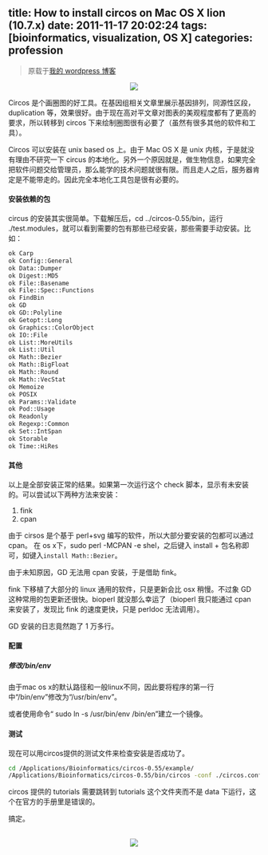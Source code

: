 title: How to install circos on Mac OS X lion (10.7.x)
date: 2011-11-17 20:02:24
tags: [bioinformatics, visualization, OS X] 
categories: profession
---
> 原载于[我的 wordpress 博客](https://daweimhuang.wordpress.com/)

<div align=center>
<img src="http://daweih.github.io/images/cancer-genome-challenge.jpg">
</div>


Circos 是个画圈图的好工具。在基因组相关文章里展示基因排列，同源性区段，duplication 等，效果很好。由于现在高对平文章对图表的美观程度都有了更高的要求，所以转移到 circos 下来绘制圈图很有必要了（虽然有很多其他的软件和工具）。

Circos 可以安装在 unix based os 上。由于 Mac OS X 是 unix 内核，于是就没有理由不研究一下 circus 的本地化。另外一个原因就是，做生物信息，如果完全把软件问题交给管理员，那么能学的技术问题就很有限。而且走人之后，服务器肯定是不能带走的。因此完全本地化工具包是很有必要的。

#### 安装依赖的包
circus 的安装其实很简单。下载解压后，cd ../circos-0.55/bin，运行 ./test.modules，就可以看到需要的包有那些已经安装，那些需要手动安装。比如：

``` bash
ok Carp
ok Config::General
ok Data::Dumper
ok Digest::MD5
ok File::Basename
ok File::Spec::Functions
ok FindBin
ok GD
ok GD::Polyline
ok Getopt::Long
ok Graphics::ColorObject
ok IO::File
ok List::MoreUtils
ok List::Util
ok Math::Bezier
ok Math::BigFloat
ok Math::Round
ok Math::VecStat
ok Memoize
ok POSIX
ok Params::Validate
ok Pod::Usage
ok Readonly
ok Regexp::Common
ok Set::IntSpan
ok Storable
ok Time::HiRes
```

#### 其他

以上是全部安装正常的结果。如果第一次运行这个 check 脚本，显示有未安装的。可以尝试以下两种方法来安装：

1. fink
2. cpan

由于 cirsos 是个基于 perl+svg 编写的软件，所以大部分要安装的包都可以通过 cpan。
在 os x下，sudo perl -MCPAN -e shel，之后键入 install + 包名称即可，如键入`install Math::Bezier`。

由于未知原因，GD 无法用 cpan 安装，于是借助 fink。

fink 下移植了大部分的 linux 通用的软件，只是更新会比 osx 稍慢。不过象 GD 这种常用的包更新还很快。bioperl 就没那么幸运了（bioperl 我只能通过 cpan 来安装了，发现比 fink 的速度更快，只是 perldoc 无法调用）。

GD 安装的日志竟然跑了 1 万多行。

#### 配置

##### 修改/bin/env

由于mac os x的默认路径和一般linux不同，因此要将程序的第一行中“/bin/env”修改为“/usr/bin/env”。

或者使用命令“ sudo ln -s /usr/bin/env /bin/en”建立一个镜像。

#### 测试

现在可以用circos提供的测试文件来检查安装是否成功了。

``` bash
cd /Applications/Bioinformatics/circos-0.55/example/
/Applications/Bioinformatics/circos-0.55/bin/circos -conf ./circos.conf
```

circos 提供的 tutorials 需要跳转到 tutorials 这个文件夹而不是 data 下运行，这个在官方的手册里是错误的。

搞定。


<br>
<div align=center>
<img src="http://daweih.github.io/images/wechat_small_black.jpg">
</div>